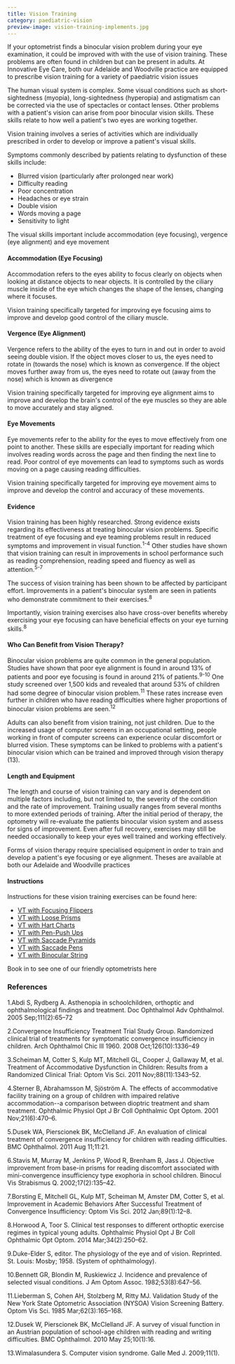 ```yaml
---
title: Vision Training
category: paediatric-vision
preview-image: vision-training-implements.jpg
---
```

<div class="employee-heading">

<p>If your optometrist finds a binocular vision problem during your eye examination, it could be improved with with the use of vision training. These problems are often found in children but can be present in adults. At Innovative Eye Care, both our Adelaide and Woodville practice are equipped to prescribe vision training for a variety of paediatric vision issues

<p>The human visual system is complex. Some visual conditions such as short-sightedness (myopia), long-sightedness (hyperopia) and astigmatism can be corrected via the use of spectacles or contact lenses. Other problems with a patient's vision can arise from poor binocular vision skills. These skills relate to how well a patient's two eyes are working together.

Vision training involves a series of activities which are individually prescribed in order to develop or improve a patient's visual skills.

Symptoms commonly described by patients relating to dysfunction of these skills include:

* Blurred vision (particularly after prolonged near work)
* Difficulty reading
* Poor concentration
* Headaches or eye strain
* Double vision
* Words moving a page
* Sensitivity to light

The visual skills important include accommodation (eye focusing), vergence (eye alignment) and eye movement

#### Accommodation (Eye Focusing)

Accommodation refers to the eyes ability to focus clearly on objects when looking at distance objects to near objects. It is controlled by the ciliary muscle inside of the eye which changes the shape of the lenses, changing where it focuses.

Vision training specifically targeted for improving eye focusing aims to improve and develop good control of the ciliary muscle.

#### Vergence (Eye Alignment)

Vergence refers to the ability of the eyes to turn in and out in order to avoid seeing double vision. If the object moves closer to us, the eyes need to rotate in (towards the nose) which is known as convergence. If the object moves further away from us, the eyes need to rotate out (away from the nose) which is known as divergence

Vision training specifically targeted for improving eye alignment aims to improve and develop the brain's control of the eye muscles so they are able to move accurately and stay aligned.

#### Eye Movements

Eye movements refer to the ability for the eyes to move effectively from one point to another. These skills are especially important for reading which involves reading words across the page and then finding the next line to read. Poor control of eye movements can lead to symptoms such as words moving on a page causing reading difficulties.

Vision training specifically targeted for improving eye movement aims to improve and develop the control and accuracy of these movements.

#### Evidence

Vision training has been highly researched. Strong evidence exists regarding its effectiveness at treating binocular vision problems. Specific treatment of eye focusing and eye teaming problems result in reduced symptoms and improvement in visual function.<sup>1-4</sup> Other studies have shown that vision training can result in improvements in school performance such as reading comprehension, reading speed and fluency as well as attention.<sup>5-7</sup>

The success of vision training has been shown to be affected by participant effort. Improvements in a patient's binocular system are seen in patients who demonstrate commitment to their exercises.<sup>8</sup>

Importantly, vision training exercises also have cross-over benefits whereby exercising your eye focusing can have beneficial effects on your eye turning skills.<sup>8</sup>

#### Who Can Benefit from Vision Therapy?

Binocular vision problems are quite common in the general population. Studies have shown that poor eye alignment is found in around 13% of patients and poor eye focusing is found in around 21% of patients.<sup>9-10</sup> One study screened over 1,500 kids and revealed that around 53% of children had some degree of binocular vision problem.<sup>11</sup> These rates increase even further in children who have reading difficulties where higher proportions of binocular vision problems are seen.<sup>12</sup>

Adults can also benefit from vision training, not just children. Due to the increased usage of computer screens in an occupational setting, people working in front of computer screens can experience ocular discomfort or blurred vision. These symptoms can be linked to problems with a patient's binocular vision which can be trained and improved through vision therapy (13).

#### Length and Equipment

The length and course of vision training can vary and is dependent on multiple factors including, but not limited to, the severity of the condition and the rate of improvement. Training usually ranges from several months to more extended periods of training. After the initial period of therapy, the optometry will re-evaluate the patients binocular vision system and assess for signs of improvement. Even after full recovery, exercises may still be needed occasionally to keep your eyes well trained and working effectively.

Forms of vision therapy require specialised equipment in order to train and develop a patient's eye focusing or eye alignment. Theses are available at both our Adelaide and Woodville practices

#### Instructions

Instructions for these vision training exercises can be found here:

* [VT with Focusing Flippers](https://innovativeeyecare.com.au/patient-resources/vision-training-with-focusing-flippers/) 
* [VT with Loose Prisms](https://innovativeeyecare.com.au/patient-resources/vision-training-with-loose-prisms/) 
* [VT with Hart Charts](https://innovativeeyecare.com.au/patient-resources/vision-training-with-hart-charts/) 
* [VT with Pen-Push Ups](https://innovativeeyecare.com.au/patient-resources/vision-training-push-up-exercises/) 
* [VT with Saccade Pyramids](https://innovativeeyecare.com.au/patient-resources/vision-training-with-saccade-pyramids/) 
* [VT with Saccade Pens](https://innovativeeyecare.com.au/patient-resources/vision-training-with-saccade-pens/) 
* [VT with Binocular String](https://innovativeeyecare.com.au/patient-resources/vision-training-with-binocular-string/)



Book in to see one of our friendly optometrists here



### References

1.Abdi S, Rydberg A. Asthenopia in schoolchildren, orthoptic and ophthalmological findings and treatment. Doc Ophthalmol Adv Ophthalmol. 2005 Sep;111(2):65–72

2.Convergence Insufficiency Treatment Trial Study Group. Randomized clinical trial of treatments for symptomatic convergence insufficiency in children. Arch Ophthalmol Chic Ill 1960. 2008 Oct;126(10):1336–49

3.Scheiman M, Cotter S, Kulp MT, Mitchell GL, Cooper J, Gallaway M, et al. Treatment of Accommodative Dysfunction in Children: Results from a Randomized Clinical Trial: Optom Vis Sci. 2011 Nov;88(11):1343–52.

4.Sterner B, Abrahamsson M, Sjöström A. The effects of accommodative facility training on a group of children with impaired relative accommodation--a comparison between dioptric treatment and sham treatment. Ophthalmic Physiol Opt J Br Coll Ophthalmic Opt Optom. 2001 Nov;21(6):470–6.

5.Dusek WA, Pierscionek BK, McClelland JF. An evaluation of clinical treatment of convergence insufficiency for children with reading difficulties. BMC Ophthalmol. 2011 Aug 11;11:21.

6.Stavis M, Murray M, Jenkins P, Wood R, Brenham B, Jass J. Objective improvement from base-in prisms for reading discomfort associated with mini-convergence insufficiency type exophoria in school children. Binocul Vis Strabismus Q. 2002;17(2):135–42.

7.Borsting E, Mitchell GL, Kulp MT, Scheiman M, Amster DM, Cotter S, et al. Improvement in Academic Behaviors After Successful Treatment of Convergence Insufficiency: Optom Vis Sci. 2012 Jan;89(1):12–8.

8.Horwood A, Toor S. Clinical test responses to different orthoptic exercise regimes in typical young adults. Ophthalmic Physiol Opt J Br Coll Ophthalmic Opt Optom. 2014 Mar;34(2):250–62.

9.Duke-Elder S, editor. The physiology of the eye and of vision. Reprinted. St. Louis: Mosby; 1958. (System of ophthalmology).

10.Bennett GR, Blondin M, Ruskiewicz J. Incidence and prevalence of selected visual conditions. J Am Optom Assoc. 1982;53(8):647–56.

11.Lieberman S, Cohen AH, Stolzberg M, Ritty MJ. Validation Study of the New York State Optometric Association (NYSOA) Vision Screening Battery. Optom Vis Sci. 1985 Mar;62(3):165–168.

12.Dusek W, Pierscionek BK, McClelland JF. A survey of visual function in an Austrian population of school-age children with reading and writing difficulties. BMC Ophthalmol. 2010 May 25;10(1):16.

13.Wimalasundera S. Computer vision syndrome. Galle Med J. 2009;11(1).

<!--EndFragment-->
